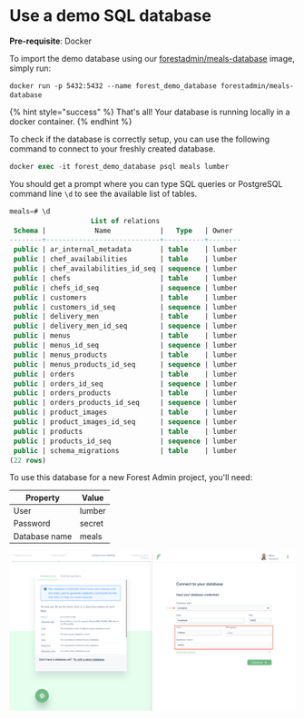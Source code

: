 # Use a demo SQL database

**Pre-requisite**: Docker

To import the demo database using our [forestadmin/meals-database](https://hub.docker.com/r/forestadmin/meals-database) image, simply run:

```
docker run -p 5432:5432 --name forest_demo_database forestadmin/meals-database
```

{% hint style="success" %}
That's all! Your database is running locally in a docker container.
{% endhint %}

To check if the database is correctly setup, you can use the following command to connect to your freshly created database.

```sql
docker exec -it forest_demo_database psql meals lumber
```

You should get a prompt where you can type SQL queries or PostgreSQL command line `\d` to see the available list of tables.

```sql
meals=# \d
                    List of relations
 Schema |            Name            |   Type   | Owner  
--------+----------------------------+----------+--------
 public | ar_internal_metadata       | table    | lumber
 public | chef_availabilities        | table    | lumber
 public | chef_availabilities_id_seq | sequence | lumber
 public | chefs                      | table    | lumber
 public | chefs_id_seq               | sequence | lumber
 public | customers                  | table    | lumber
 public | customers_id_seq           | sequence | lumber
 public | delivery_men               | table    | lumber
 public | delivery_men_id_seq        | sequence | lumber
 public | menus                      | table    | lumber
 public | menus_id_seq               | sequence | lumber
 public | menus_products             | table    | lumber
 public | menus_products_id_seq      | sequence | lumber
 public | orders                     | table    | lumber
 public | orders_id_seq              | sequence | lumber
 public | orders_products            | table    | lumber
 public | orders_products_id_seq     | sequence | lumber
 public | product_images             | table    | lumber
 public | product_images_id_seq      | sequence | lumber
 public | products                   | table    | lumber
 public | products_id_seq            | sequence | lumber
 public | schema_migrations          | table    | lumber
(22 rows)
```

To use this database for a new Forest Admin project, you'll need:

| Property      | Value  |
| ------------- | ------ |
| User          | lumber |
| Password      | secret |
| Database name | meals  |

![](<../../.gitbook/assets/screenshot 2020-04-23 at 16.06.16.png>)
